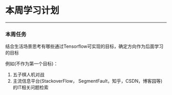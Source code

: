 # 本周学习计划


---
### 本周任务
结合生活场景思考有哪些通过Tensorflow可实现的目标，确定方向作为后面学习的目标

例如(不作为第一个目标)：
1. 五子棋人机对战
2. 主流信息平台(StackoverFlow， SegmentFault，知乎，CSDN，博客园等)的IT相关问题检索
